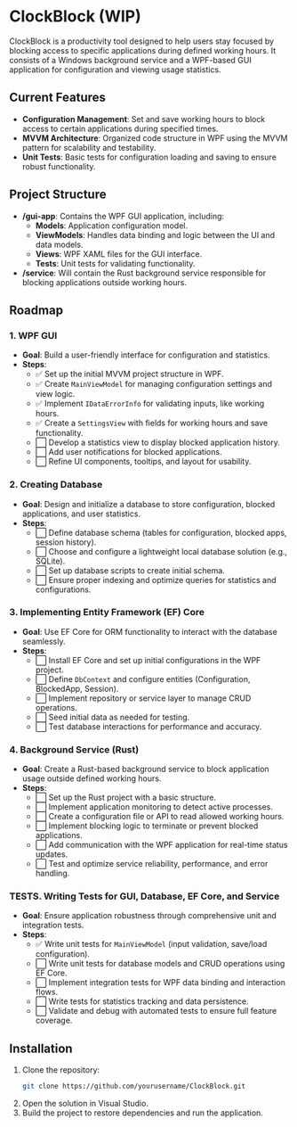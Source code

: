 # ClockBlock (WIP)

ClockBlock is a productivity tool designed to help users stay focused by blocking access to specific applications during defined working hours. It consists of a Windows background service and a WPF-based GUI application for configuration and viewing usage statistics.

## Current Features
- **Configuration Management**: Set and save working hours to block access to certain applications during specified times.
- **MVVM Architecture**: Organized code structure in WPF using the MVVM pattern for scalability and testability.
- **Unit Tests**: Basic tests for configuration loading and saving to ensure robust functionality.

## Project Structure
- **/gui-app**: Contains the WPF GUI application, including:
  - **Models**: Application configuration model.
  - **ViewModels**: Handles data binding and logic between the UI and data models.
  - **Views**: WPF XAML files for the GUI interface.
  - **Tests**: Unit tests for validating functionality.
- **/service**: Will contain the Rust background service responsible for blocking applications outside working hours.

## Roadmap

### 1. WPF GUI
   - **Goal**: Build a user-friendly interface for configuration and statistics.
   - **Steps**:
     - ✅ Set up the initial MVVM project structure in WPF.
     - ✅ Create `MainViewModel` for managing configuration settings and view logic.
     - ✅ Implement `IDataErrorInfo` for validating inputs, like working hours.
     - ✅ Create a `SettingsView` with fields for working hours and save functionality.
     - ⬜ Develop a statistics view to display blocked application history.
     - ⬜ Add user notifications for blocked applications.
     - ⬜ Refine UI components, tooltips, and layout for usability.

### 2. Creating Database
   - **Goal**: Design and initialize a database to store configuration, blocked applications, and user statistics.
   - **Steps**:
     - ⬜ Define database schema (tables for configuration, blocked apps, session history).
     - ⬜ Choose and configure a lightweight local database solution (e.g., SQLite).
     - ⬜ Set up database scripts to create initial schema.
     - ⬜ Ensure proper indexing and optimize queries for statistics and configurations.

### 3. Implementing Entity Framework (EF) Core
   - **Goal**: Use EF Core for ORM functionality to interact with the database seamlessly.
   - **Steps**:
     - ⬜ Install EF Core and set up initial configurations in the WPF project.
     - ⬜ Define `DbContext` and configure entities (Configuration, BlockedApp, Session).
     - ⬜ Implement repository or service layer to manage CRUD operations.
     - ⬜ Seed initial data as needed for testing.
     - ⬜ Test database interactions for performance and accuracy.

### 4. Background Service (Rust)
   - **Goal**: Create a Rust-based background service to block application usage outside defined working hours.
   - **Steps**:
     - ⬜ Set up the Rust project with a basic structure.
     - ⬜ Implement application monitoring to detect active processes.
     - ⬜ Create a configuration file or API to read allowed working hours.
     - ⬜ Implement blocking logic to terminate or prevent blocked applications.
     - ⬜ Add communication with the WPF application for real-time status updates.
     - ⬜ Test and optimize service reliability, performance, and error handling.

### TESTS. Writing Tests for GUI, Database, EF Core, and Service
   - **Goal**: Ensure application robustness through comprehensive unit and integration tests.
   - **Steps**:
     - ✅ Write unit tests for `MainViewModel` (input validation, save/load configuration).
     - ⬜ Write unit tests for database models and CRUD operations using EF Core.
     - ⬜ Implement integration tests for WPF data binding and interaction flows.
     - ⬜ Write tests for statistics tracking and data persistence.
     - ⬜ Validate and debug with automated tests to ensure full feature coverage.

## Installation
1. Clone the repository:
   ```bash
   git clone https://github.com/yourusername/ClockBlock.git
   ```
2. Open the solution in Visual Studio.
3. Build the project to restore dependencies and run the application.
